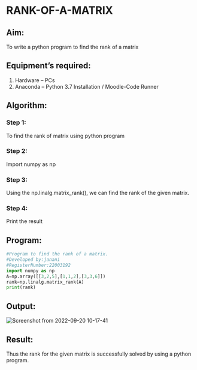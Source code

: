# RANK-OF-A-MATRIX
## Aim:
To write a python program to find the rank of a matrix
## Equipment’s required:
1. 	Hardware – PCs
2. 	Anaconda – Python 3.7 Installation / Moodle-Code Runner
## Algorithm:
### Step 1: 
To find the rank of matrix using python program
### Step 2: 
Import numpy as np
### Step 3: 
Using the np.linalg.matrix_rank(), we can find the rank of the given matrix.
### Step 4: 
Print the result
## Program:
```python
#Program to find the rank of a matrix.
#Developed by:janani 
#RegisterNumber:22003192
import numpy as np
A=np.array([[3,2,5],[1,1,2],[3,3,6]])
rank=np.linalg.matrix_rank(A)
print(rank)
```

## Output:
![Screenshot from 2022-09-20 10-17-41](https://user-images.githubusercontent.com/113497333/191170072-8c0654f7-eeb1-48dd-9f1e-3dbec63cee0b.png)

## Result:
Thus the rank for the given matrix is successfully solved by  using a python program.




